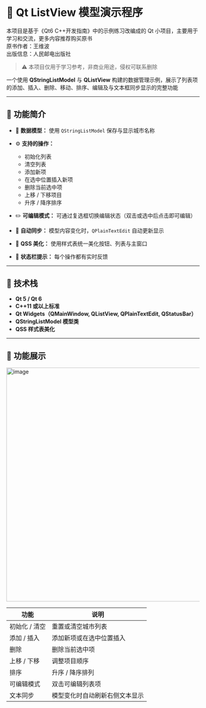 

# 🧭 Qt ListView 模型演示程序

本项目是基于《Qt6 C++开发指南》中的示例练习改编成的 Qt 小项目，主要用于学习和交流，更多内容推荐购买原书  
原书作者：王维波  
出版信息：人民邮电出版社
> ⚠️ 本项目仅用于学习参考，非商业用途，侵权可联系删除

 一个使用 **QStringListModel** 与 **QListView** 构建的数据管理示例，展示了列表项的添加、插入、删除、移动、排序、编辑及与文本框同步显示的完整功能

---

## 🌟 功能简介

* 🧩 **数据模型：** 使用 `QStringListModel` 保存与显示城市名称
* ⚙️ **支持的操作：**

  * 初始化列表
  * 清空列表
  * 添加新项
  * 在选中位置插入新项
  * 删除当前选中项
  * 上移 / 下移项目
  * 升序 / 降序排序
* ✏️ **可编辑模式：** 可通过复选框切换编辑状态（双击或选中后点击即可编辑）
* 🔄 **自动同步：** 模型内容变化时，`QPlainTextEdit` 自动更新显示
* 🎨 **QSS 美化：** 使用样式表统一美化按钮、列表与主窗口
* 💬 **状态栏提示：** 每个操作都有实时反馈

---

## 🧰 技术栈

* **Qt 5 / Qt 6**
* **C++11 或以上标准**
* **Qt Widgets（QMainWindow, QListView, QPlainTextEdit, QStatusBar）**
* **QStringListModel 模型类**
* **QSS 样式表美化**

---

## 📸 功能展示
<img width="946" height="610" alt="image" src="https://github.com/user-attachments/assets/c105b497-e1bb-4142-bb5e-04aaae4bacb7" />


| 功能       | 说明              |
| -------- | --------------- |
| 初始化 / 清空 | 重置或清空城市列表       |
| 添加 / 插入  | 添加新项或在选中位置插入    |
| 删除       | 删除当前选中项         |
| 上移 / 下移  | 调整项目顺序          |
| 排序       | 升序 / 降序排列       |
| 可编辑模式    | 双击可编辑列表项        |
| 文本同步     | 模型变化时自动刷新右侧文本显示 |



